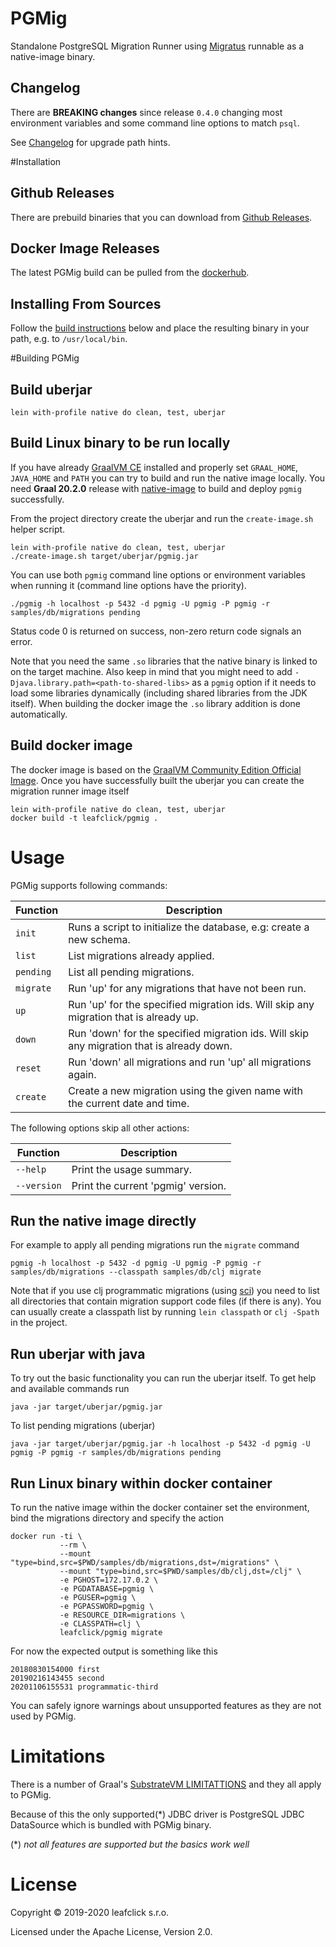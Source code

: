 # PGMig

Standalone PostgreSQL Migration Runner using [Migratus](https://github.com/yogthos/migratus) runnable as a native-image binary.

## Changelog

There are **BREAKING changes** since release `0.4.0` changing most environment variables and some command line options
to match `psql`.

See [Changelog](CHANGELOG.md) for upgrade path hints.

#Installation

## Github Releases
There are prebuild binaries that you can download from [Github Releases](https://github.com/leafclick/pgmig/releases).

## Docker Image Releases
The latest PGMig build can be pulled from the [dockerhub](https://hub.docker.com/r/leafclick/pgmig).

## Installing From Sources

Follow the [build instructions](#build-linux-binary-to-be-run-locally) below and place the resulting binary in your path,
 e.g. to `/usr/local/bin`.

#Building PGMig

## Build uberjar

    lein with-profile native do clean, test, uberjar

## Build Linux binary to be run locally

If you have already [GraalVM CE](https://github.com/graalvm/graalvm-ce-builds/releases) installed and properly set `GRAAL_HOME`, `JAVA_HOME` and `PATH` you can try to build and run the native image locally. You need **Graal 20.2.0** release with [native-image](https://www.graalvm.org/docs/reference-manual/native-image/) to build and deploy `pgmig` successfully.

From the project directory create the uberjar and run the `create-image.sh` helper script.

    lein with-profile native do clean, test, uberjar
    ./create-image.sh target/uberjar/pgmig.jar

You can use both `pgmig` command line options or environment variables when running it (command line options have the priority).

    ./pgmig -h localhost -p 5432 -d pgmig -U pgmig -P pgmig -r samples/db/migrations pending

Status code 0 is returned on success, non-zero return code signals an error.

Note that you need the same `.so` libraries that the native binary is linked to
on the target machine. Also keep in mind that you might need to add
`-Djava.library.path=<path-to-shared-libs>` as a `pgmig` option if it needs to load some
libraries dynamically (including shared libraries from the JDK itself).
When building the docker image the `.so` library addition is done automatically.

## Build docker image

The docker image is based on the [GraalVM Community Edition Official Image](https://hub.docker.com/r/oracle/graalvm-ce/tags).  Once you have successfully built the uberjar you can create the migration runner image itself

    lein with-profile native do clean, test, uberjar
    docker build -t leafclick/pgmig .

# Usage

PGMig supports following commands:

   | Function | Description                                                                               |
   |----------|-------------------------------------------------------------------------------------------|
   | `init`   | Runs a script to initialize the database, e.g: create a new schema.                       |
   | `list`   | List migrations already applied.                                                          |
   | `pending`| List all pending migrations.                                                              |
   | `migrate`| Run 'up' for any migrations that have not been run.                                       |
   | `up`     | Run 'up' for the specified migration ids. Will skip any migration that is already up.     |
   | `down`   | Run 'down' for the specified migration ids. Will skip any migration that is already down. |
   | `reset`  | Run 'down' all migrations and run 'up' all migrations again.                              |
   | `create` | Create a new migration using the given name with the current date and time.               |

The following options skip all other actions:

   | Function    | Description                                                                            |
   |-------------|----------------------------------------------------------------------------------------|
   | `--help`    | Print the usage summary.                                                               |
   | `--version` | Print the current 'pgmig' version.                                                     |

## Run the native image directly

For example to apply all pending migrations run the `migrate` command

    pgmig -h localhost -p 5432 -d pgmig -U pgmig -P pgmig -r samples/db/migrations --classpath samples/db/clj migrate

Note that if you use clj programmatic migrations (using [sci](https://github.com/borkdude/sci)) you need to list
all directories that contain migration support code files (if there is any). You can usually create a classpath
list by running `lein classpath` or `clj -Spath` in the project.

## Run uberjar with java 

To try out the basic functionality you can run the uberjar itself. To get help and available commands run

    java -jar target/uberjar/pgmig.jar 

To list pending migrations (uberjar)

    java -jar target/uberjar/pgmig.jar -h localhost -p 5432 -d pgmig -U pgmig -P pgmig -r samples/db/migrations pending

## Run Linux binary within docker container

To run the native image within the docker container set the environment, bind the migrations directory and specify the action

    docker run -ti \
               --rm \
               --mount "type=bind,src=$PWD/samples/db/migrations,dst=/migrations" \
               --mount "type=bind,src=$PWD/samples/db/clj,dst=/clj" \
               -e PGHOST=172.17.0.2 \
               -e PGDATABASE=pgmig \
               -e PGUSER=pgmig \
               -e PGPASSWORD=pgmig \
               -e RESOURCE_DIR=migrations \
               -e CLASSPATH=clj \
               leafclick/pgmig migrate
               
For now the expected output is something like this

    20180830154000 first
    20190216143455 second
    20201106155531 programmatic-third

You can safely ignore warnings about unsupported features as they are not used by PGMig.

# Limitations

There is a number of Graal's [SubstrateVM LIMITATTIONS](https://github.com/oracle/graal/blob/master/substratevm/Limitations.md)
and they all apply to PGMig.

Because of this the only supported(*) JDBC driver is PostgreSQL JDBC DataSource which is bundled with PGMig binary.

(*) *not all features are supported but the basics work well*
               
# License

Copyright © 2019-2020 leafclick s.r.o.

Licensed under the Apache License, Version 2.0.
